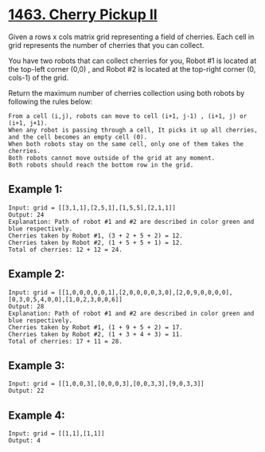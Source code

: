 # [1463. Cherry Pickup II](https://leetcode.com/problems/cherry-pickup-ii/)
Given a rows x cols matrix grid representing a field of cherries. Each cell in grid represents the number of cherries that you can collect.

You have two robots that can collect cherries for you, Robot #1 is located at the top-left corner (0,0) , and Robot #2 is located at the top-right corner (0, cols-1) of the grid.

Return the maximum number of cherries collection using both robots  by following the rules below:

    From a cell (i,j), robots can move to cell (i+1, j-1) , (i+1, j) or (i+1, j+1).
    When any robot is passing through a cell, It picks it up all cherries, and the cell becomes an empty cell (0).
    When both robots stay on the same cell, only one of them takes the cherries.
    Both robots cannot move outside of the grid at any moment.
    Both robots should reach the bottom row in the grid.

## Example 1:
```
Input: grid = [[3,1,1],[2,5,1],[1,5,5],[2,1,1]]
Output: 24
Explanation: Path of robot #1 and #2 are described in color green and blue respectively.
Cherries taken by Robot #1, (3 + 2 + 5 + 2) = 12.
Cherries taken by Robot #2, (1 + 5 + 5 + 1) = 12.
Total of cherries: 12 + 12 = 24.
```

## Example 2:
```
Input: grid = [[1,0,0,0,0,0,1],[2,0,0,0,0,3,0],[2,0,9,0,0,0,0],[0,3,0,5,4,0,0],[1,0,2,3,0,0,6]]
Output: 28
Explanation: Path of robot #1 and #2 are described in color green and blue respectively.
Cherries taken by Robot #1, (1 + 9 + 5 + 2) = 17.
Cherries taken by Robot #2, (1 + 3 + 4 + 3) = 11.
Total of cherries: 17 + 11 = 28.
```

## Example 3:
```
Input: grid = [[1,0,0,3],[0,0,0,3],[0,0,3,3],[9,0,3,3]]
Output: 22
```

## Example 4:
```
Input: grid = [[1,1],[1,1]]
Output: 4
```
